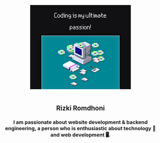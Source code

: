 <div align=center>

<!-- header -->

<img src="header.png" alt="image" width="65%" height="auto">

<br>
<br>
<h2>
  Rizki Romdhoni
</h2>

### <h3> I am passionate about website development & backend engineering, a person who is enthusiastic about technology 🤖 and web development 🖥️.</h3>
</div>
